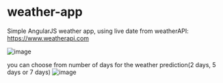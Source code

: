 # weather-app
Simple AngularJS weather app, using live date from weatherAPI: https://www.weatherapi.com

![image](https://github.com/Ajinkyajoe/weather-app/assets/17193311/ab661287-c3a7-48b1-9b84-fa487ae76502)

you can choose from number of days for the weather prediction(2 days, 5 days or 7 days)
![image](https://github.com/Ajinkyajoe/weather-app/assets/17193311/cc774037-a3c6-4651-a6ba-fd0a7aeda6b0)

